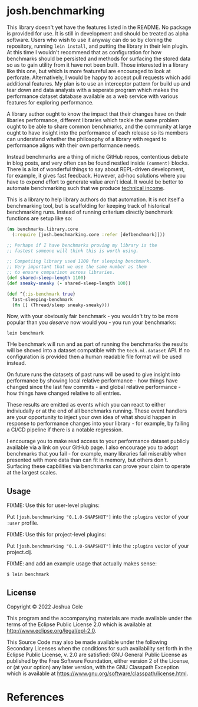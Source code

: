 # josh.benchmarking

This library doesn't yet have the features listed in the README. No package is provided for use. It is still in development and should be treated as alpha software. Users who wish to use it anyway can do so by cloning the repository, running `lein install`, and putting the library in their lein plugin. At this time I wouldn't recommend that as configuration for how benchmarks should be persisted and methods for surfacing the stored data so as to gain utility from it have not been built. Those interested in a library like this one, but which is more featureful are encouraged to look at perforate. Alternatively, I would be happy to accept pull requests which add additional features. My plan is to use an interceptor pattern for build up and tear down and data analysis with a seperate program which makes the performance dataset database available as a web service with various features for exploring performance.

A library author ought to know the impact that their changes have on their libaries performance, different libraries which tackle the same problem ought to be able to share common benchmarks, and the community at large ought to have insight into the performance of each release so its members can understand whether the philosophy of a library with regard to performance aligns with their own performance needs.

Instead benchmarks are a thing of niche GitHub repos, contentious debate in blog posts, and very often can be found nestled inside `(comment)` blocks. There is a lot of wonderful things to say about REPL-driven development, for example, it gives fast feedback. However, ad-hoc solutions where you have to expend effort to generate value aren't ideal. It would be better to automate benchmarking such that we produce [technical income][ti].

This is a library to help library authors do that automation. It is not itself a benchmarking tool, but is scaffolding for keeping track of historical benchmarking runs. Instead of running criterium directly benchmark functions are setup like so:

```clojure
(ns benchmarks.library.core
  (:require [josh.benchmarking.core :refer [defbenchmark]]))

;; Perhaps if I have benchmarks proving my library is the 
;; fastest someone will think this is worth using.

;; Competiing library used 1100 for sleeping benchmark.
;; Very important that we use the same number as them 
;; to ensure comparison across libraries.
(def shared-sleep-length 1100)
(def sneaky-sneaky (- shared-sleep-length 100))

(def ^{:is-benchmark true} 
  fast-sleeping-benchmark
  (fn [] (Thread/sleep sneaky-sneaky)))
```

Now, with your obviously fair benchmark - you wouldn't try to be 
more popular than you *deserve* now would you - you run your benchmarks:

```
lein benchmark
```

THe benchmark will run and as part of running the benchmarks the results will be 
shoved into a dataset compatible with the `tech.ml.dataset` API. If no configuration 
is provided then a human readable file format will be used instead.

On future runs the datasets of past runs will be used to give insight into performance 
by showing local relative performance - how things have changed since the last few commits - and global relative performance - how things have changed relative to all entries. 

These results are emitted as events which you can react to either indiviudally or at the end of all benchmarks running. These event handlers are your opportunity to inject your own idea of what should happen in response to performance changes into your library - for example, by failing a CI/CD pipeline if there is a notable regression.

I encourage you to make read access to your performance dataset publicly available via a link on your GitHub page. I also encourage you to adopt benchmarks that you fail - for example, many libraries fail miserably when presented with more data than can fit in memory, but others don't. Surfacing these capbilities via benchmarks can prove 
your claim to operate at the largest scales.

## Usage

FIXME: Use this for user-level plugins:

Put `[josh.benchmarking "0.1.0-SNAPSHOT"]` into the `:plugins` vector of your `:user`
profile.

FIXME: Use this for project-level plugins:

Put `[josh.benchmarking "0.1.0-SNAPSHOT"]` into the `:plugins` vector of your project.clj.

FIXME: and add an example usage that actually makes sense:

    $ lein benchmark

## License

Copyright © 2022 Joshua Cole

This program and the accompanying materials are made available under the
terms of the Eclipse Public License 2.0 which is available at
http://www.eclipse.org/legal/epl-2.0.

This Source Code may also be made available under the following Secondary
Licenses when the conditions for such availability set forth in the Eclipse
Public License, v. 2.0 are satisfied: GNU General Public License as published by
the Free Software Foundation, either version 2 of the License, or (at your
option) any later version, with the GNU Classpath Exception which is available
at https://www.gnu.org/software/classpath/license.html.

# References 

[ti]: https://joshuacol.es/2020/03/06/modeling-technical-income.html
